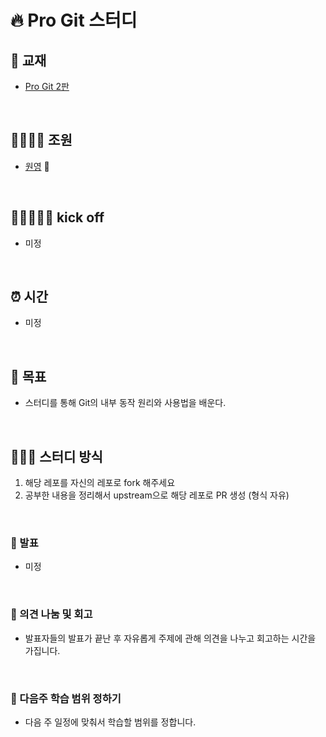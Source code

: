 # 🔥 Pro Git 스터디

## 📖 교재

- [Pro Git 2판](https://product.kyobobook.co.kr/detail/S000001033032)

<br>

## 👨‍👩‍👦‍👦 조원

- [원영](https://github.com/yooveloper) 🙈

<br>

## 🏃🏽‍♀️🏃‍♂️ kick off

- 미정

<br>

## ⏰ 시간

- 미정

<br />

## 🚀 목표

- 스터디를 통해 Git의 내부 동작 원리와 사용법을 배운다.

<br />

## 👩🏻‍💻 스터디 방식

1. 해당 레포를 자신의 레포로 fork 해주세요
2. 공부한 내용을 정리해서 upstream으로 해당 레포로 PR 생성 (형식 자유)

<br>

### 💬 발표

- 미정

<br>

### 🤔 의견 나눔 및 회고

- 발표자들의 발표가 끝난 후 자유롭게 주제에 관해 의견을 나누고 회고하는 시간을 가집니다.

<br>

### 🎯 다음주 학습 범위 정하기

- 다음 주 일정에 맞춰서 학습할 범위를 정합니다.
